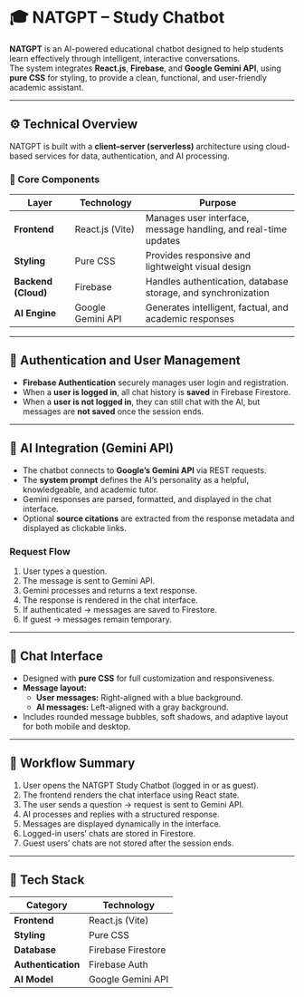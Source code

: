 # 🎓 NATGPT – Study Chatbot

**NATGPT** is an AI-powered educational chatbot designed to help students learn effectively through intelligent, interactive conversations.  
The system integrates **React.js**, **Firebase**, and **Google Gemini API**, using **pure CSS** for styling, to provide a clean, functional, and user-friendly academic assistant.

---

## ⚙️ Technical Overview

NATGPT is built with a **client–server (serverless)** architecture using cloud-based services for data, authentication, and AI processing.

### 🧩 Core Components

| Layer               | Technology        | Purpose                                                         |
| ------------------- | ----------------- | --------------------------------------------------------------- |
| **Frontend**        | React.js (Vite)   | Manages user interface, message handling, and real-time updates |
| **Styling**         | Pure CSS          | Provides responsive and lightweight visual design               |
| **Backend (Cloud)** | Firebase          | Handles authentication, database storage, and synchronization   |
| **AI Engine**       | Google Gemini API | Generates intelligent, factual, and academic responses          |

---

## 🔐 Authentication and User Management

- **Firebase Authentication** securely manages user login and registration.
- When a **user is logged in**, all chat history is **saved** in Firebase Firestore.
- When a **user is not logged in**, they can still chat with the AI, but messages are **not saved** once the session ends.

---

## 🧠 AI Integration (Gemini API)

- The chatbot connects to **Google’s Gemini API** via REST requests.
- The **system prompt** defines the AI’s personality as a helpful, knowledgeable, and academic tutor.
- Gemini responses are parsed, formatted, and displayed in the chat interface.
- Optional **source citations** are extracted from the response metadata and displayed as clickable links.

### Request Flow

1. User types a question.
2. The message is sent to Gemini API.
3. Gemini processes and returns a text response.
4. The response is rendered in the chat interface.
5. If authenticated → messages are saved to Firestore.
6. If guest → messages remain temporary.

---

## 💬 Chat Interface

- Designed with **pure CSS** for full customization and responsiveness.
- **Message layout:**
  - **User messages:** Right-aligned with a blue background.
  - **AI messages:** Left-aligned with a gray background.
- Includes rounded message bubbles, soft shadows, and adaptive layout for both mobile and desktop.

---

## 🧭 Workflow Summary

1. User opens the NATGPT Study Chatbot (logged in or as guest).
2. The frontend renders the chat interface using React state.
3. The user sends a question → request is sent to Gemini API.
4. AI processes and replies with a structured response.
5. Messages are displayed dynamically in the interface.
6. Logged-in users’ chats are stored in Firestore.
7. Guest users’ chats are not stored after the session ends.

---

## 🧰 Tech Stack

| Category           | Technology         |
| ------------------ | ------------------ |
| **Frontend**       | React.js (Vite)    |
| **Styling**        | Pure CSS           |
| **Database**       | Firebase Firestore |
| **Authentication** | Firebase Auth      |
| **AI Model**       | Google Gemini API  |
